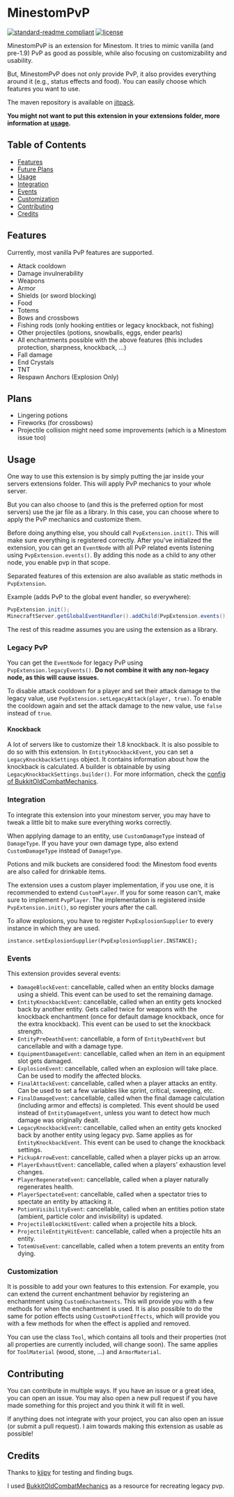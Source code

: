 # MinestomPvP

[![standard-readme compliant](https://img.shields.io/badge/readme%20style-standard-brightgreen.svg?style=flat-square)](https://github.com/RichardLitt/standard-readme)
[![license](https://img.shields.io/github/license/Bloepiloepi/MinestomPvP.svg?style=flat-square)](LICENSE)

MinestomPvP is an extension for Minestom.
It tries to mimic vanilla (and pre-1.9) PvP as good as possible, while also focusing on customizability and usability.

But, MinestomPvP does not only provide PvP, it also provides everything around it (e.g., status effects and food).
You can easily choose which features you want to use.

The maven repository is available on [jitpack](https://jitpack.io/#Bloepiloepi/MinestomPvP).

**You might not want to put this extension in your extensions folder, more information at [usage](#usage).**

## Table of Contents

- [Features](#features)
- [Future Plans](#plans)
- [Usage](#usage)
- [Integration](#integration)
- [Events](#events)
- [Customization](#customization)
- [Contributing](#contributing)
- [Credits](#credits)

## Features

Currently, most vanilla PvP features are supported.

- Attack cooldown
- Damage invulnerability
- Weapons
- Armor
- Shields (or sword blocking)
- Food
- Totems
- Bows and crossbows
- Fishing rods (only hooking entities or legacy knockback, not fishing)
- Other projectiles (potions, snowballs, eggs, ender pearls)
- All enchantments possible with the above features (this includes protection, sharpness, knockback, ...)
- Fall damage
- End Crystals
- TNT
- Respawn Anchors (Explosion Only)

## Plans

- Lingering potions
- Fireworks (for crossbows)
- Projectile collision might need some improvements (which is a Minestom issue too)

## Usage

One way to use this extension is by simply putting the jar inside your servers extensions folder.
This will apply PvP mechanics to your whole server.

But you can also choose to (and this is the preferred option for most servers) use the jar file as a library.
In this case, you can choose where to apply the PvP mechanics and customize them.

Before doing anything else, you should call `PvpExtension.init()`. This will make sure everything is registered correctly.
After you've initialized the extension, you can get an `EventNode` with all PvP related events listening using `PvpExtension.events()`.
By adding this node as a child to any other node, you enable pvp in that scope.

Separated features of this extension are also available as static methods in `PvpExtension`.

Example (adds PvP to the global event handler, so everywhere):
```java
PvpExtension.init();
MinecraftServer.getGlobalEventHandler().addChild(PvpExtension.events());
```

The rest of this readme assumes you are using the extension as a library.

### Legacy PvP

You can get the `EventNode` for legacy PvP using `PvpExtension.legacyEvents()`.
**Do not combine it with any non-legacy node, as this will cause issues.**

To disable attack cooldown for a player and set their attack damage to the legacy value, use `PvpExtension.setLegacyAttack(player, true)`.
To enable the cooldown again and set the attack damage to the new value, use `false` instead of `true`.

#### Knockback

A lot of servers like to customize their 1.8 knockback. It is also possible to do so with this extension. In `EntityKnockbackEvent`, you can set a `LegacyKnockbackSettings` object. It contains information about how the knockback is calculated. A builder is obtainable by using `LegacyKnockbackSettings.builder()`. For more information, check the [config of BukkitOldCombatMechanics](https://github.com/kernitus/BukkitOldCombatMechanics/blob/d222286fd84fe983fdbdff79699182837871ab9b/src/main/resources/config.yml#L279).

### Integration

To integrate this extension into your minestom server, you may have to tweak a little bit to make sure everything works correctly.

When applying damage to an entity, use `CustomDamageType` instead of `DamageType`.
If you have your own damage type, also extend `CustomDamageType` instead of `DamageType`.

Potions and milk buckets are considered food: the Minestom food events are also called for drinkable items.

The extension uses a custom player implementation, if you use one, it is recommended to extend `CustomPlayer`. If you for some reason can't, make sure to implement `PvpPlayer`. The implementation is registered inside `PvpExtension.init()`, so register yours after the call.

To allow explosions, you have to register `PvpExplosionSupplier` to every instance in which they are used.
```
instance.setExplosionSupplier(PvpExplosionSupplier.INSTANCE);
```

### Events

This extension provides several events:

- `DamageBlockEvent`: cancellable, called when an entity blocks damage using a shield. This event can be used to set the remaining damage.
- `EntityKnockbackEvent`: cancellable, called when an entity gets knocked back by another entity. Gets called twice for weapons with the knockback enchantment (once for default damage knockback, once for the extra knockback). This event can be used to set the knockback strength.
- `EntityPreDeathEvent`: cancellable, a form of `EntityDeathEvent` but cancellable and with a damage type.
- `EquipmentDamageEvent`: cancellable, called when an item in an equipment slot gets damaged.
- `ExplosionEvent`: cancellable, called when an explosion will take place. Can be used to modify the affected blocks.
- `FinalAttackEvent`: cancellable, called when a player attacks an entity. Can be used to set a few variables like sprint, critical, sweeping, etc.
- `FinalDamageEvent`: cancellable, called when the final damage calculation (including armor and effects) is completed. This event should be used instead of `EntityDamageEvent`, unless you want to detect how much damage was originally dealt.
- `LegacyKnockbackEvent`: cancellable, called when an entity gets knocked back by another entity using legacy pvp. Same applies as for `EntityKnockbackEvent`. This event can be used to change the knockback settings.
- `PickupArrowEvent`: cancellable, called when a player picks up an arrow.
- `PlayerExhaustEvent`: cancellable, called when a players' exhaustion level changes.
- `PlayerRegenerateEvent`: cancellable, called when a player naturally regenerates health.
- `PlayerSpectateEvent`: cancellable, called when a spectator tries to spectate an entity by attacking it.
- `PotionVisibilityEvent`: cancellable, called when an entities potion state (ambient, particle color and invisibility) is updated.
- `ProjectileBlockHitEvent`: called when a projectile hits a block.
- `ProjectileEntityHitEvent`: cancellable, called when a projectile hits an entity.
- `TotemUseEvent`: cancellable, called when a totem prevents an entity from dying.

### Customization

It is possible to add your own features to this extension. For example, you can extend the current enchantment behavior by registering an enchantment using `CustomEnchantments`. This will provide you with a few methods for when the enchantment is used. It is also possible to do the same for potion effects using `CustomPotionEffects`, which will provide you with a few methods for when the effect is applied and removed.

You can use the class `Tool`, which contains all tools and their properties (not all properties are currently included, will change soon).
The same applies for `ToolMaterial` (wood, stone, ...) and `ArmorMaterial`.

## Contributing

You can contribute in multiple ways.
If you have an issue or a great idea, you can open an issue.
You may also open a new pull request if you have made something for this project and you think it will fit in well.

If anything does not integrate with your project, you can also open an issue (or submit a pull request).
I aim towards making this extension as usable as possible!

## Credits

Thanks to [kiipy](https://github.com/kiipy) for testing and finding bugs.

I used [BukkitOldCombatMechanics](https://github.com/kernitus/BukkitOldCombatMechanics) as a resource for recreating legacy pvp.

